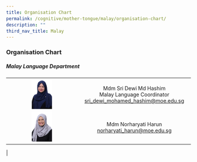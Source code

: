 ```yaml
---
title: Organisation Chart
permalink: /cognitive/mother-tongue/malay/organisation-chart/
description: ""
third_nav_title: Malay
---
```

### **Organisation Chart**

##### **Malay Language Department**

|  |  |
|:---:|:---:|
| <img src="/images/malay2.jpg" style="width:30%"> | Mdm Sri Dewi Md Hashim <br> Malay Language Coordinator <br> [sri_dewi_mohamed_hashim@moe.edu.sg](mailto:sri_dewi_mohamed_hashim@moe.edu.sg) |
| <img src="/images/malay1.jpg" style="width:30%"> |  Mdm Norharyati Harun [norharyati_harun@moe.edu.sg](mailto:norharyati_harun@moe.edu.sg) |
|